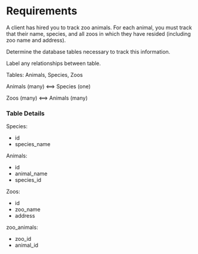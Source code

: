 # Requirements

A client has hired you to track zoo animals.
For each animal, you must track that their name, species, and all zoos in which they have resided (including zoo name and address).

Determine the database tables necessary to track this information.

Label any relationships between table.



Tables: Animals, Species, Zoos

Animals (many) <==> Species (one)

Zoos (many) <==> Animals (many)

### Table Details

Species:
- id
- species_name

Animals:
- id
- animal_name
- species_id

Zoos:
- id
- zoo_name
- address

zoo_animals:
- zoo_id
- animal_id